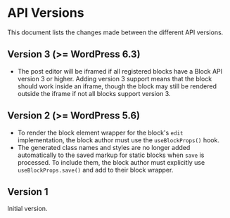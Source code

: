 # API Versions

This document lists the changes made between the different API versions.

## Version 3 (>= WordPress 6.3)
- The post editor will be iframed if all registered blocks have a Block API version 3 or higher. Adding version 3 support means that the block should work inside an iframe, though the block may still be rendered outside the iframe if not all blocks support version 3.

## Version 2 (>= WordPress 5.6)

-   To render the block element wrapper for the block's `edit` implementation, the block author must use the `useBlockProps()` hook.
-   The generated class names and styles are no longer added automatically to the saved markup for static blocks when `save` is processed. To include them, the block author must explicitly use `useBlockProps.save()` and add to their block wrapper.

## Version 1

Initial version.
